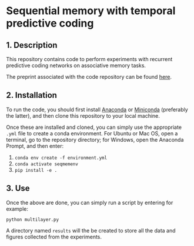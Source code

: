# Sequential memory with temporal predictive coding

## 1. Description
This repository contains code to perform experiments with recurrent predictive coding networks on associative memory tasks.

The preprint associated with the code repository can be found [here](https://arxiv.org/abs/2305.11982).

## 2. Installation
To run the code, you should first install [Anaconda](https://www.anaconda.com/) or [Miniconda](https://conda.io/miniconda.html) (preferably the latter), 
and then clone this repository to your local machine.

Once these are installed and cloned, you can simply use the appropriate `.yml` file to create a conda environment. 
For Ubuntu or Mac OS, open a terminal, go to the repository directory; for Windows, open the Anaconda Prompt, and then enter:

1. `conda env create -f environment.yml`  
2. `conda activate seqmemenv`
3. `pip install -e .`  

## 3. Use
Once the above are done, you can simply run a script by entering for example:

`python multilayer.py`

A directory named `results` will the be created to store all the data and figures collected from the experiments.
